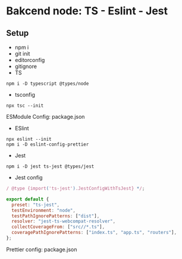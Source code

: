 # Bakcend node: TS - Eslint - Jest

## Setup

- npm i
- git init
- editorconfig
- gitignore
- TS

```shell
npm i -D typescript @types/node
```

- tsconfig

```shell
npx tsc --init
```

ESModule Config: package.json

- ESlint

```shell
npx eslint --init
npm i -D eslint-config-prettier
```

- Jest

```shell
npm i -D jest ts-jest @types/jest
```

- Jest config

```js
/ @type {import('ts-jest').JestConfigWithTsJest} */;

export default {
  preset: "ts-jest",
  testEnvironment: "node",
  testPathIgnorePatterns: ["dist"],
  resolver: "jest-ts-webcompat-resolver",
  collectCoverageFrom: ["src//*.ts"],
  coveragePathIgnorePatterns: ["index.ts", "app.ts", "routers"],
};
```

Prettier config: package.json

```json

```
